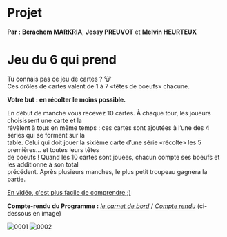 # Projet

**Par :** **Berachem MARKRIA**, **Jessy PREUVOT** et **Melvin HEURTEUX**

# Jeu du 6 qui prend

Tu connais pas ce jeu de cartes ? 🐮 <br>
Ces drôles de cartes valent de 1 à 7 «têtes de boeufs» chacune. <br>

**Votre but : en récolter le moins possible.** <br>

En début de manche vous recevez 10 cartes. À chaque tour, les joueurs choisissent une carte et la <br>
révèlent à tous en même temps : ces cartes sont ajoutées à l’une des 4 séries qui se forment sur la <br>
table. Celui qui doit jouer la sixième carte d’une série «récolte» les 5 premières... et toutes leurs têtes <br>
de boeufs ! Quand les 10 cartes sont jouées, chacun compte ses boeufs et les additionne à son total <br>
précédent. Après plusieurs manches, le plus petit troupeau gagnera la partie. <br>

[En vidéo, c'est plus facile de comprendre ;)](https://www.youtube.com/watch?v=nyEeu7PnbQI)

**Compte-rendu du Programme :** [*le carnet de bord*](https://github.com/Berachem/jeu-du-6-qui-prend/files/6947232/Melvin_Jessy_et_Berachem_Carnet_de_bord_PROJET.pdf) / [*Compte rendu*](https://github.com/Berachem/jeu-du-6-qui-prend/files/6947238/Melvin_Jessy_et_Berachem_Compte-rendu_projet.pdf) (ci-dessous en image)


![0001](https://user-images.githubusercontent.com/61350744/128552146-093a015c-d33a-4423-8a0b-0900158f047c.jpg)
![0002](https://user-images.githubusercontent.com/61350744/128552181-958d4128-4b5a-4f7a-92eb-de2b785b2002.jpg)

